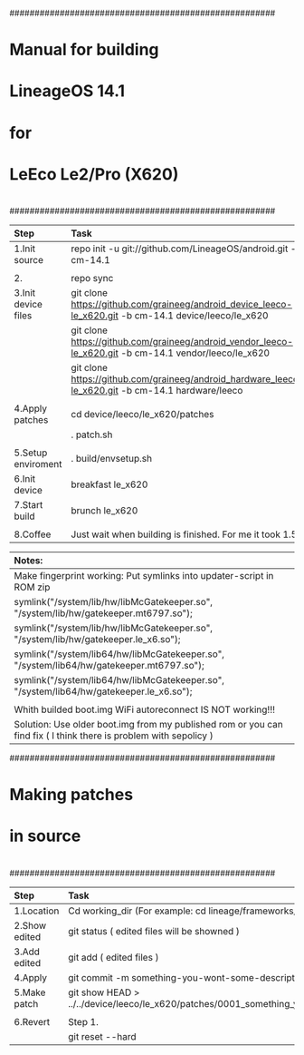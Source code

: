 
#####################################################
#                                                   #
#                Manual for building                #
#                   LineageOS 14.1                  #
#                         for                       #
#                LeEco Le2/Pro (X620)               #
#                                                   #
#####################################################

| Step                | Task                                                                                                                 |
| :-------------------| :--------------------------------------------------------------------------------------------------------------------|
| 1.Init source       | repo init -u git://github.com/LineageOS/android.git -b cm-14.1                                                       |
|                     |                                                                                                                      |
| 2.                  | repo sync                                                                                                            |
| 3.Init device files | git clone https://github.com/graineeg/android_device_leeco-le_x620.git -b cm-14.1 device/leeco/le_x620               |
|                     | git clone https://github.com/graineeg/android_vendor_leeco-le_x620.git -b cm-14.1 vendor/leeco/le_x620               |
|                     | git clone https://github.com/graineeg/android_hardware_leeco-le_x620.git -b cm-14.1 hardware/leeco                   |
|                     |                                                                                                                      |
| 4.Apply patches     | cd device/leeco/le_x620/patches                                                                                      |
|                     | . patch.sh                                                                                                           |
|                     |                                                                                                                      |
| 5.Setup enviroment  | . build/envsetup.sh                                                                                                  |
| 6.Init device       | breakfast le_x620                                                                                                    |
| 7.Start build       | brunch le_x620                                                                                                       |
|                     |                                                                                                                      |
| 8.Coffee            | Just wait when building is finished. For me it took 1.5h                                                             |

| Notes:                                                                                                                                     |
| :------------------------------------------------------------------------------------------------------------------------------------------|
| Make fingerprint working: Put symlinks into updater-script in ROM zip                                                                      |
| symlink("/system/lib/hw/libMcGatekeeper.so", "/system/lib/hw/gatekeeper.mt6797.so");                                                       |
| symlink("/system/lib/hw/libMcGatekeeper.so", "/system/lib/hw/gatekeeper.le_x6.so");                                                        |
| symlink("/system/lib64/hw/libMcGatekeeper.so", "/system/lib64/hw/gatekeeper.mt6797.so");                                                   |
| symlink("/system/lib64/hw/libMcGatekeeper.so", "/system/lib64/hw/gatekeeper.le_x6.so");                                                    |
|                                                                                                                                            |
| Whith builded boot.img WiFi autoreconnect IS NOT working!!!                                                                                |
| Solution: Use older boot.img from my published rom or you can find fix ( I think there is problem with sepolicy )                          |


#####################################################
#                                                   #
#                   Making patches                  #
#                     in source                     #
#                                                   #
#####################################################

| Step                | Task                                                                                                                 |
| :-------------------| :--------------------------------------------------------------------------------------------------------------------|
| 1.Location          | Cd working_dir (For example: cd lineage/frameworks/base)                                                             |
| 2.Show edited       | git status ( edited files will be showned )                                                                          |
| 3.Add edited        | git add    ( edited files )                                                                                          |
| 4.Apply             | git commit -m something-you-wont-some-description                                                                    |
| 5.Make patch        | git show HEAD > ../../device/leeco/le_x620/patches/0001_something_you_want.patch                                     |
|                     |                                                                                                                      |
| 6.Revert            | Step 1.                                                                                                              |
|                     | git reset --hard                                                                                                     |




